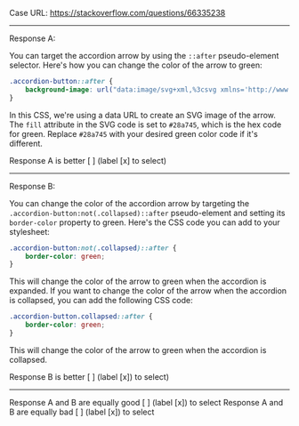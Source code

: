 Case URL: https://stackoverflow.com/questions/66335238

------
Response A:



You can target the accordion arrow by using the `::after` pseudo-element selector. Here's how you can change the color of the arrow to green:

```css
.accordion-button::after {
    background-image: url("data:image/svg+xml,%3csvg xmlns='http://www.w3.org/2000/svg' viewBox='0 0 16 16' fill='%2328a745'%3e%3cpath fill-rule='evenodd' d='M1.646 4.646a.5.5 0 0 1 .708 0L8 10.293l5.646-5.647a.5.5 0 0 1 .708.708l-6 6a.5.5 0 0 1-.708 0l-6-6a.5.5 0 0 1 0-.708z'/%3e%3c/svg%3e");
}
```

In this CSS, we're using a data URL to create an SVG image of the arrow. The `fill` attribute in the SVG code is set to `#28a745`, which is the hex code for green. Replace `#28a745` with your desired green color code if it's different.

Response A is better [ ] (label [x] to select)

-------
Response B:

You can change the color of the accordion arrow by targeting the `.accordion-button:not(.collapsed)::after` pseudo-element and setting its `border-color` property to green. Here's the CSS code you can add to your stylesheet:

```css
.accordion-button:not(.collapsed)::after {
    border-color: green;
}
```

This will change the color of the arrow to green when the accordion is expanded. If you want to change the color of the arrow when the accordion is collapsed, you can add the following CSS code:

```css
.accordion-button.collapsed::after {
    border-color: green;
}
```

This will change the color of the arrow to green when the accordion is collapsed.

Response B is better [ ] (label [x]) to select)

-------

Response A and B are equally good [ ] (label [x]) to select
Response A and B are equally bad [ ] (label [x]) to select
